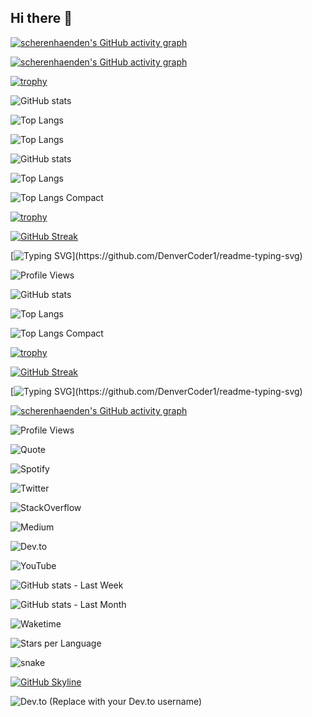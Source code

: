 ## Hi there 👋

<!--
**scherenhaenden/scherenhaenden** is a ✨ _special_ ✨ repository because its `README.md` (this file) appears on your GitHub profile.

Here are some ideas to get you started:

- 🔭 I’m currently working on ...
- 🌱 I’m currently learning ...
- 👯 I’m looking to collaborate on ...
- 🤔 I’m looking for help with ...
- 💬 Ask me about ...
- 📫 How to reach me: ...
- 😄 Pronouns: ...
- ⚡ Fun fact: ...
-->

<!-- GitHub Activity Graph -->
[![scherenhaenden's GitHub activity graph](https://github-readme-activity-graph.vercel.app/graph?username=scherenhaenden&bg_color=1a1b27&color=ffffff&line=f97583&point=ffffff&area=true&hide_border=true)](https://github.com/ashutosh00710/github-readme-activity-graph)

[![scherenhaenden's GitHub activity graph](https://github-readme-activity-graph.vercel.app/graph?username=scherenhaenden&bg_color=30,00f5ff,ff00ff,233aa8&color=000000&line=000000&point=000000&area=true&hide_border=true)](https://github.com/ashutosh00710/github-readme-activity-graph)


[![trophy](https://github-profile-trophy.vercel.app/?username=scherenhaenden&theme=onedark)](https://github.com/ryo-ma/github-profile-trophy)


![GitHub stats](https://github-readme-stats.vercel.app/api?username=scherenhaenden&show_icons=true&bg_color=30,00f5ff,ff00ff,233aa8&title_color=000000&text_color=000000)


![Top Langs](https://github-readme-stats.vercel.app/api/top-langs/?username=scherenhaenden&show_icons=true&bg_color=30,00f5ff,ff00ff,233aa8&title_color=000000&text_color=000000)

![Top Langs](https://github-readme-stats.vercel.app/api/top-langs/?username=scherenhaenden&layout=compact&show_icons=true&bg_color=30,00f5ff,ff00ff,233aa8&title_color=000000&text_color=000000)


<!-- GitHub Stats Card -->
![GitHub stats](https://github-readme-stats.vercel.app/api?username=scherenhaenden&show_icons=true&bg_color=30,00f5ff,ff00ff,000000&title_color=ffffff&text_color=ffffff)

<!-- Top Languages Card - Default Layout -->
![Top Langs](https://github-readme-stats.vercel.app/api/top-langs/?username=scherenhaenden)

<!-- Top Languages Card - Compact Layout -->
![Top Langs Compact](https://github-readme-stats.vercel.app/api/top-langs/?username=scherenhaenden&layout=compact)

<!-- GitHub Profile Trophy -->
[![trophy](https://github-profile-trophy.vercel.app/?username=scherenhaenden&theme=onedark)](https://github.com/ryo-ma/github-profile-trophy)

<!-- GitHub Streak Stats -->
[![GitHub Streak](https://streak-stats.demolab.com/?user=scherenhaenden&theme=radical)](https://git.io/streak-stats)

<!-- Readme Typing SVG (Animated Typing Effect) -->
[![Typing SVG](https://readme-typing-svg.herokuapp.com/?lines=Hello,+I'm+scherenhaenden;Welcome+to+my+profile!)](https://github.com/DenverCoder1/readme-typing-svg)




<!-- Profile View Counter -->
![Profile Views](https://komarev.com/ghpvc/?username=scherenhaenden&color=brightgreen)

<!-- GitHub Stats Card -->
![GitHub stats](https://github-readme-stats.vercel.app/api?username=scherenhaenden&show_icons=true&bg_color=30,00f5ff,ff00ff,000000&title_color=ffffff&text_color=ffffff)

<!-- Top Languages Card - Default Layout -->
![Top Langs](https://github-readme-stats.vercel.app/api/top-langs/?username=scherenhaenden)

<!-- Top Languages Card - Compact Layout -->
![Top Langs Compact](https://github-readme-stats.vercel.app/api/top-langs/?username=scherenhaenden&layout=compact)

<!-- GitHub Profile Trophy -->
[![trophy](https://github-profile-trophy.vercel.app/?username=scherenhaenden&theme=onedark)](https://github.com/ryo-ma/github-profile-trophy)

<!-- GitHub Streak Stats -->
[![GitHub Streak](https://streak-stats.demolab.com/?user=scherenhaenden&theme=radical)](https://git.io/streak-stats)

<!-- Readme Typing SVG (Animated Typing Effect) -->
[![Typing SVG](https://readme-typing-svg.herokuapp.com/?lines=Hello,+I'm+scherenhaenden;Welcome+to+my+profile!)](https://github.com/DenverCoder1/readme-typing-svg)

<!-- GitHub Activity Graph -->
[![scherenhaenden's GitHub activity graph](https://github-readme-activity-graph.vercel.app/graph?username=scherenhaenden&bg_color=1a1b27&color=ffffff&line=f97583&point=ffffff&area=true&hide_border=true)](https://github.com/ashutosh00710/github-readme-activity-graph)

<!-- Profile View Counter -->
![Profile Views](https://komarev.com/ghpvc/?username=scherenhaenden&color=brightgreen)

<!-- GitHub Readme Quotes -->
![Quote](https://github-readme-quotes.herokuapp.com/quote)

<!-- Spotify Now-Playing Widget -->
![Spotify](https://spotify-github-profile.vercel.app/api/now-playing)

<!-- Twitter Latest Tweets -->
![Twitter](https://github-readme-twitter.gazf.vercel.app/api?id=scherenhaenden)

<!-- StackOverflow Stats -->
![StackOverflow](https://github-readme-stackoverflow.vercel.app/?userID=your_stackoverflow_user_id)

<!-- Medium Latest Articles -->
![Medium](https://github-readme-medium.vercel.app/?username=your_medium_username)

<!-- Dev.to Latest Articles -->
![Dev.to](https://github-readme-devto.vercel.app/api/articles?username=your_devto_username)

<!-- YouTube Latest Videos -->
![YouTube](https://github-readme-youtube.vercel.app/api?channel_id=your_channel_id)

![GitHub stats - Last Week](https://github-readme-stats.vercel.app/api?username=scherenhaenden&show_icons=true&bg_color=30,00f5ff,ff00ff,000000&title_color=ffffff&text_color=ffffff&time_range=LAST_WEEK)

![GitHub stats - Last Month](https://github-readme-stats.vercel.app/api?username=scherenhaenden&show_icons=true&bg_color=30,00f5ff,ff00ff,000000&title_color=ffffff&text_color=ffffff&time_range=LAST_MONTH)

![Waketime](https://github-readme-stats.vercel.app/api/wakatime?username=scherenhaenden&show_icons=true&hide_border=true&line_height=27&display_name=scherenhaenden&theme=react&hide=stars,issues)

![Stars per Language](https://github-readme-stats.vercel.app/api?username=scherenhaenden&show_icons=true&show_owner=true&cache_seconds=86400)

<img src="https://raw.githubusercontent.com/scherenhaenden/scherenhaenden/master/github-contribution-grid-snake.svg" alt="snake"></img>

[![GitHub Skyline](https://skyline.github.com/scherenhaenden/scherenhaenden.png)](https://skyline.github.com/scherenhaenden/scherenhaenden)


![Dev.to](https://github-readme-devto.vercel.app/api/articles?username=your_devto_username)  (Replace with your Dev.to username)





